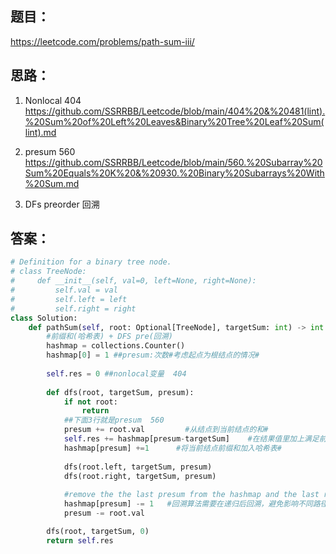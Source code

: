 ## 题目：
https://leetcode.com/problems/path-sum-iii/

## 思路：
1. Nonlocal 404
https://github.com/SSRRBB/Leetcode/blob/main/404%20&%20481(lint).%20Sum%20of%20Left%20Leaves&Binary%20Tree%20Leaf%20Sum(lint).md

3. presum 560
 https://github.com/SSRRBB/Leetcode/blob/main/560.%20Subarray%20Sum%20Equals%20K%20&%20930.%20Binary%20Subarrays%20With%20Sum.md

5. DFs preorder 回溯

## 答案：
```python
# Definition for a binary tree node.
# class TreeNode:
#     def __init__(self, val=0, left=None, right=None):
#         self.val = val
#         self.left = left
#         self.right = right
class Solution:
    def pathSum(self, root: Optional[TreeNode], targetSum: int) -> int:
        #前缀和(哈希表) + DFS pre(回溯)
        hashmap = collections.Counter()
        hashmap[0] = 1 ##presum:次数#考虑起点为根结点的情况#
  
        self.res = 0 ##nonlocal变量  404
         
        def dfs(root, targetSum, presum):
            if not root:
                return
            ##下面3行就是presum  560
            presum += root.val         #从结点到当前结点的和#
            self.res += hashmap[presum-targetSum]    #在结果值里加上满足前缀和为presum-targetSum的节点数#
            hashmap[presum] +=1      #将当前结点前缀和加入哈希表#
            
            dfs(root.left, targetSum, presum)        
            dfs(root.right, targetSum, presum)
            
            #remove the the last presum from the hashmap and the last root.val from presum
            hashmap[presum] -= 1   #回溯算法需要在递归后回溯，避免影响不同路径的递归#
            presum -= root.val 

        dfs(root, targetSum, 0)
        return self.res

```
